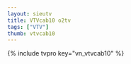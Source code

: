 ```yaml
---
layout: sieutv
title: VTVcab10 o2tv
tags: ["VTV"]
thumb: vtvcab10
---
```

{% include tvpro key="vn_vtvcab10" %}